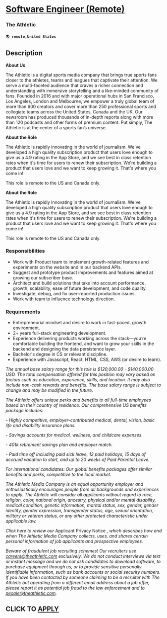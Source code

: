 # [Software Engineer (Remote)](https://www.remotewlb.com/apply/software-engineer-remote-136539)  
### The Athletic  
#### `🌎 remote,United States`  

## Description

 **About Us**

  

The Athletic is a digital sports media company that brings true sports fans closer to the athletes, teams and leagues that captivate their attention. We serve a multi-faceted audience that craves a richer connection and understanding with immersive storytelling and a like-minded community of fans. Founded in 2016 and with major operational hubs in San Francisco, Los Angeles, London and Melbourne, we empower a truly global team of more than 600 creators and cover more than 250 professional sports and collegiate teams across the United States, Canada and the UK. Our newsroom has produced thousands of in-depth reports along with more than 120 podcasts and other forms of premium content. Put simply, The Athletic is at the center of a sports fan’s universe.

  

  

 **About the Role**

  

The Athletic is rapidly innovating in the world of journalism. We've developed a high quality subscription product that users love enough to give us a 4.9 rating in the App Store, and we see best in class retention rates when it's time for users to renew their subscription. We're building a product that users love and we want to keep growing it. That's where you come in!

  

This role is remote to the US and Canada only.

  

**About the Role**

  

The Athletic is rapidly innovating in the world of journalism. We've developed a high quality subscription product that users love enough to give us a 4.9 rating in the App Store, and we see best in class retention rates when it's time for users to renew their subscription. We're building a product that users love and we want to keep growing it. That's where you come in!

  

This role is remote to the US and Canada only.

  

### Responsibilities

* Work with Product team to implement growth-related features and experiments on the website and in our backend APIs.
* Suggest and prototype product improvements and features aimed at growing our subscriber base.
* Architect and build solutions that take into account performance, growth, scalability, ease of future development, and code quality.
* Investigate, debug, and fix user-reported production issues.
* Work with team to influence technology direction.

  

### Requirements

* Entrepreneurial mindset and desire to work in fast-paced, growth environment.
* 2+ years full-stack engineering development.
* Experience delivering products working across the stack—you’re comfortable building the frontend, and want to grow your skills in the backend and designing the data persistence layer.
* Bachelor's degree in CS or relevant discipline.
* Experience with Javascript, React, HTML, CSS, AWS (or desire to learn).

  

 _The annual base salary range for this role is $120,000.00 - $140,000.00 USD. The total compensation offered for this position may vary based on factors such as education, experience, skills, and location. It may also include non-cash rewards and benefits. The base salary range is subject to change and may be modified in the future._

  

 _The Athletic offers unique perks and benefits to all full-time employees based on their country of residence. Our comprehensive US benefits package includes:_

  

 _\- Highly competitive, employer-contributed medical, dental, vision, basic life and disability insurance plans._

 _\- Savings accounts for medical, wellness, and childcare expenses._

 _\- 401k retirement savings plan and employer match._

 _\- Paid time off including paid sick leave, 12 paid holidays, 15 days of accrued vacation to start, and up to 20 weeks of Paid Parental Leave._

  

 _For international candidates: Our global benefits packages offer similar benefits and perks, competitive to the local market._

  

 _The Athletic Media Company is an equal opportunity employer and enthusiastically encourages people from all backgrounds and experiences to apply. The Athletic will consider all applicants without regard to race, religion, color, national origin, ancestry, physical and/or mental disability, medical condition, genetic information, marital status, sex, gender, gender identity, gender expression, transgender status, age, sexual orientation, military or veteran status, or any other protected characteristic under applicable law._

  

 _Click here to review our_ Applicant Privacy Notice _, which describes how and when The Athletic Media Company collects, uses, and shares certain personal information of job applicants and prospective employees._

  

 _Beware of fraudulent job recruiting schemes! Our recruiters use careers@theathletic.com exclusively. We do not conduct interviews via text or instant message and we do not ask candidates to download software, to purchase equipment through us, or to provide sensitive personally identifiable information, such as bank accounts or social security numbers. If you have been contacted by someone claiming to be a recruiter with The Athletic but operating from a different email address about a job offer, please report it as potential job fraud to the law enforcement and to people@theathletic.com._

  
## CLICK TO [APPLY](https://www.remotewlb.com/apply/software-engineer-remote-136539)


